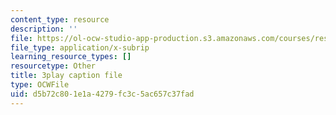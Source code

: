 ```yaml
---
content_type: resource
description: ''
file: https://ol-ocw-studio-app-production.s3.amazonaws.com/courses/res-18-009-learn-differential-equations-up-close-with-gilbert-strang-and-cleve-moler-fall-2015/d5b72c801e1a4279fc3c5ac657c37fad_ttCKLZ2fWWE.srt
file_type: application/x-subrip
learning_resource_types: []
resourcetype: Other
title: 3play caption file
type: OCWFile
uid: d5b72c80-1e1a-4279-fc3c-5ac657c37fad
---
```


